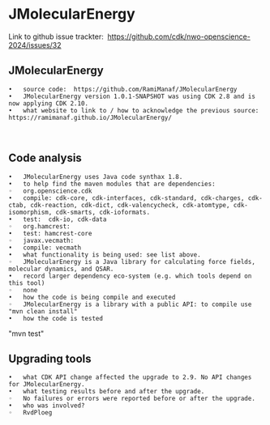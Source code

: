 # JMolecularEnergy
Link to github issue trackter:  https://github.com/cdk/nwo-openscience-2024/issues/32
 
## JMolecularEnergy
	•	source code:  https://github.com/RamiManaf/JMolecularEnergy
	•	JMolecularEnergy version 1.0.1-SNAPSHOT was using CDK 2.8 and is now applying CDK 2.10.
	•	what website to link to / how to acknowledge the previous source: https://ramimanaf.github.io/JMolecularEnergy/
 
## Code analysis
	•	JMolecularEnergy uses Java code synthax 1.8.
	•	to help find the maven modules that are dependencies:
	◦	org.openscience.cdk
	•	compile: cdk-core, cdk-interfaces, cdk-standard, cdk-charges, cdk-ctab, cdk-reaction, cdk-dict, cdk-valencycheck, cdk-atomtype, cdk-isomorphism, cdk-smarts, cdk-ioformats.
	•	test:  cdk-io, cdk-data
	◦	org.hamcrest:
	•	test: hamcrest-core
	◦	javax.vecmath:
	•	compile: vecmath
	•	what functionality is being used: see list above.
	◦	JMolecularEnergy is a Java library for calculating force fields, molecular dynamics, and QSAR.
	•	record larger dependency eco-system (e.g. which tools depend on this tool)
	◦	none
	•	how the code is being compile and executed
	◦	JMolecularEnergy is a library with a public API: to compile use "mvn clean install"
	•	how the code is tested
"mvn test"
 
## Upgrading tools
	•	what CDK API change affected the upgrade to 2.9. No API changes for JMolecularEnergy.
	•	what testing results before and after the upgrade.
	◦	No failures or errors were reported before or after the upgrade.
	•	who was involved?
	◦	RvdPloeg

